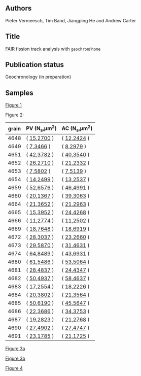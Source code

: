 ## Authors

Pieter Vermeesch, Tim Band, Jiangping He and Andrew Carter

## Title 

FAIR fission track analysis with `geochron@home`

## Publication status

Geochronology (in preparation)

## Samples

[Figure 1](https://isoplotr.es.ucl.ac.uk/geochron@home/ftc/public/56/7/)

Figure 2:

| grain | PV (N<sub>s</sub>,μm<sup>2</sup>) | AC (N<sub>s</sub>,μm<sup>2</sup>) |
|-------|-----------------------------------|-----------------------------------|
| 4648| ( [15,2700](https://isoplotr.es.ucl.ac.uk/geochron@home/ftc/result/15560) ) | ( [12,2424](https://isoplotr.es.ucl.ac.uk/geochron@home/ftc/result/15610) )|
| 4649| ( [7,3466](https://isoplotr.es.ucl.ac.uk/geochron@home/ftc/result/15562) ) | ( [8,2979](https://isoplotr.es.ucl.ac.uk/geochron@home/ftc/result/15608) )|
| 4651| ( [42,3782](https://isoplotr.es.ucl.ac.uk/geochron@home/ftc/result/15559) ) | ( [40,3540](https://isoplotr.es.ucl.ac.uk/geochron@home/ftc/result/15614) )|
| 4652| ( [26,2710](https://isoplotr.es.ucl.ac.uk/geochron@home/ftc/result/15633) ) | ( [21,2332](https://isoplotr.es.ucl.ac.uk/geochron@home/ftc/result/15619) )|
| 4653| ( [7,5802](https://isoplotr.es.ucl.ac.uk/geochron@home/ftc/result/15555) ) | ( [7,5139](https://isoplotr.es.ucl.ac.uk/geochron@home/ftc/result/15611) )|
| 4654| ( [14,2499](https://isoplotr.es.ucl.ac.uk/geochron@home/ftc/result/16380) ) | ( [13,2537](https://isoplotr.es.ucl.ac.uk/geochron@home/ftc/result/15631) )|
| 4659| ( [52,6576](https://isoplotr.es.ucl.ac.uk/geochron@home/ftc/result/16378) ) | ( [46,4991](https://isoplotr.es.ucl.ac.uk/geochron@home/ftc/result/15629) )|
| 4660| ( [20,1367](https://isoplotr.es.ucl.ac.uk/geochron@home/ftc/result/15561) ) | ( [39,3063](https://isoplotr.es.ucl.ac.uk/geochron@home/ftc/result/15613) )|
| 4664| ( [21,3652](https://isoplotr.es.ucl.ac.uk/geochron@home/ftc/result/13504) ) | ( [21,2963](https://isoplotr.es.ucl.ac.uk/geochron@home/ftc/result/15624) )|
| 4665| ( [15,3952](https://isoplotr.es.ucl.ac.uk/geochron@home/ftc/result/15564) ) | ( [24,4268](https://isoplotr.es.ucl.ac.uk/geochron@home/ftc/result/15615) )|
| 4666| ( [11,2774](https://isoplotr.es.ucl.ac.uk/geochron@home/ftc/result/16374) ) | ( [11,2502](https://isoplotr.es.ucl.ac.uk/geochron@home/ftc/result/15626) )|
| 4669| ( [18,7648](https://isoplotr.es.ucl.ac.uk/geochron@home/ftc/result/16372) ) | ( [18,6919](https://isoplotr.es.ucl.ac.uk/geochron@home/ftc/result/15623) )|
| 4672| ( [28,3037](https://isoplotr.es.ucl.ac.uk/geochron@home/ftc/result/15652) ) | ( [23,2660](https://isoplotr.es.ucl.ac.uk/geochron@home/ftc/result/15622) )|
| 4673| ( [29,5870](https://isoplotr.es.ucl.ac.uk/geochron@home/ftc/result/15563) ) | ( [31,4631](https://isoplotr.es.ucl.ac.uk/geochron@home/ftc/result/15609) )|
| 4674| ( [64,8489](https://isoplotr.es.ucl.ac.uk/geochron@home/ftc/result/15650) ) | ( [43,6931](https://isoplotr.es.ucl.ac.uk/geochron@home/ftc/result/15621) )|
| 4680| ( [61,5486](https://isoplotr.es.ucl.ac.uk/geochron@home/ftc/result/16382) ) | ( [53,5064](https://isoplotr.es.ucl.ac.uk/geochron@home/ftc/result/15632) )|
| 4681| ( [28,4837](https://isoplotr.es.ucl.ac.uk/geochron@home/ftc/result/13505) ) | ( [24,4347](https://isoplotr.es.ucl.ac.uk/geochron@home/ftc/result/15617) )|
| 4682| ( [50,4937](https://isoplotr.es.ucl.ac.uk/geochron@home/ftc/result/16379) ) | ( [58,4637](https://isoplotr.es.ucl.ac.uk/geochron@home/ftc/result/15630) )|
| 4683| ( [17,2554](https://isoplotr.es.ucl.ac.uk/geochron@home/ftc/result/13521) ) | ( [18,2226](https://isoplotr.es.ucl.ac.uk/geochron@home/ftc/result/15625) )|
| 4684| ( [20,3802](https://isoplotr.es.ucl.ac.uk/geochron@home/ftc/result/15565) ) | ( [21,3564](https://isoplotr.es.ucl.ac.uk/geochron@home/ftc/result/15616) )|
| 4685| ( [50,6190](https://isoplotr.es.ucl.ac.uk/geochron@home/ftc/result/15634) ) | ( [45,5647](https://isoplotr.es.ucl.ac.uk/geochron@home/ftc/result/15620) )|
| 4686| ( [22,3686](https://isoplotr.es.ucl.ac.uk/geochron@home/ftc/result/15567) ) | ( [34,3753](https://isoplotr.es.ucl.ac.uk/geochron@home/ftc/result/15618) )|
| 4687| ( [19,2823](https://isoplotr.es.ucl.ac.uk/geochron@home/ftc/result/16377) ) | ( [21,2768](https://isoplotr.es.ucl.ac.uk/geochron@home/ftc/result/15628) )|
| 4690| ( [27,4902](https://isoplotr.es.ucl.ac.uk/geochron@home/ftc/result/15556) ) | ( [27,4747](https://isoplotr.es.ucl.ac.uk/geochron@home/ftc/result/15612) )|
| 4691| ( [23,1785](https://isoplotr.es.ucl.ac.uk/geochron@home/ftc/result/13580) ) | ( [21,1725](https://isoplotr.es.ucl.ac.uk/geochron@home/ftc/result/15627) )|

[Figure 3a](https://isoplotr.es.ucl.ac.uk/geochron@home/ftc/result/16438)

[Figure 3b](https://isoplotr.es.ucl.ac.uk/geochron@home/ftc/result/16439)

[Figure 4](https://github.com/pvermees/supplements/)